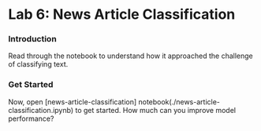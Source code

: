 # Lab 6: News Article Classification

### Introduction

Read through the notebook to understand how it approached the challenge of classifying text. 

### Get Started

Now, open [news-article-classification] notebook(./news-article-classification.ipynb) to get started. How much can you improve model performance?


